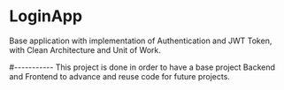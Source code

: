 # LoginApp
Base application with implementation of Authentication and JWT Token, with Clean Architecture and Unit of Work.

#-----------
This project is done in order to have a base project Backend and Frontend to advance and reuse code for future projects.
